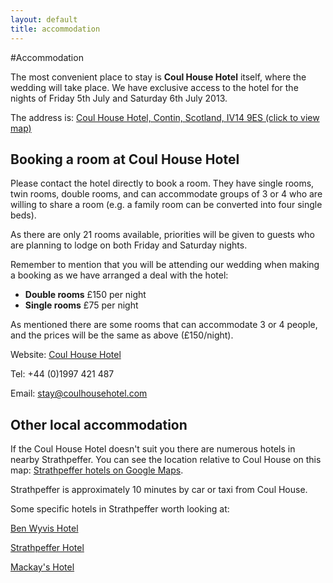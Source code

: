 ```yaml
---
layout: default
title: accommodation
---
```


#Accommodation

The most convenient place to stay is **Coul House Hotel** itself, where the wedding will take place. 
We have exclusive access to the hotel for the nights of Friday 5th July and Saturday 6th July 2013. 

The address is:
[Coul House Hotel, Contin, Scotland, IV14 9ES (click to view map)](https://maps.google.co.uk/maps/ms?msa=0&amp;msid=216947055802982788673.0004c80143f8399bd2190&amp;ie=UTF8&amp;t=m&amp;source=embed&amp;ll=57.585087,-4.476929&amp;spn=0.353352,0.878906&amp;z=10)


## Booking a room at Coul House Hotel

Please contact the hotel directly to book a room. They have single rooms, twin rooms, double rooms, and can accommodate groups of 3 or 4 who are willing to share a room (e.g. a family room can be converted into four single beds).

As there are only 21 rooms available, priorities will be given to guests who are planning to lodge on both Friday and Saturday nights.

Remember to mention that you will be attending our wedding when making a booking as we have arranged a deal with the hotel:

* **Double rooms** £150 per night
* **Single rooms** £75 per night

As mentioned there are some rooms that can accommodate 3 or 4 people, and the prices will be the same as above (£150/night).

Website: [Coul House Hotel](http://www.coulhousehotel.com/index.asp)

Tel: +44 (0)1997 421 487

Email: [stay@coulhousehotel.com](mailto:stay@coulhousehotel.com)


## Other local accommodation

If the Coul House Hotel doesn't suit you there are numerous hotels in nearby Strathpeffer. You can see the location relative to Coul House on this map: [Strathpeffer hotels on Google Maps](https://maps.google.com/maps?q=strathpeffer+hotels&hl=en&sll=42.310264,-71.111702&sspn=0.044558,0.090895&hq=hotels&hnear=Strathpeffer,+Highland,+United+Kingdom&t=m&z=14).

Strathpeffer is approximately 10 minutes by car or taxi from Coul House.

Some specific hotels in Strathpeffer worth looking at:

[Ben Wyvis Hotel](http://www.crerarhotels.com/ourhotels/ben_wyvis_hotel/)

[Strathpeffer Hotel](http://strathpefferhotel.co.uk/)

[Mackay's Hotel](http://www.mackaysstrathpeffer.com/)
